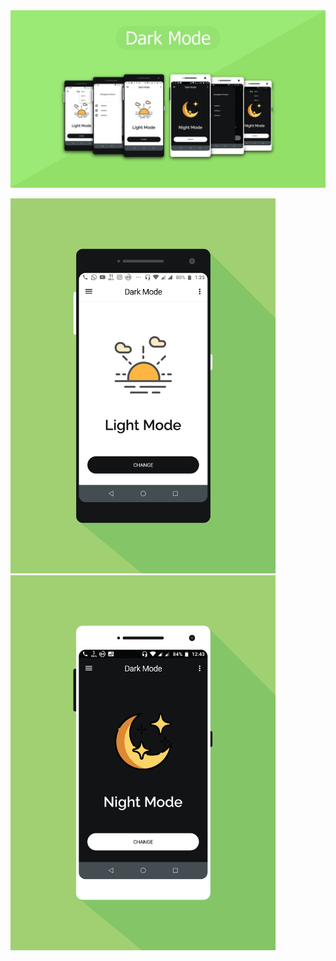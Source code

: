 <img  src= "Screenshot/1.png" >

<img  src= "Screenshot/2.png" height="600" > <img  src= "Screenshot/3.png" height="600" >
